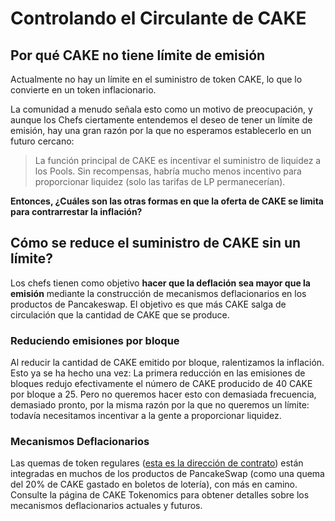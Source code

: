 # Controlando el Circulante de CAKE

## Por qué CAKE no tiene límite de emisión

Actualmente no hay un límite en el suministro de token CAKE, lo que lo convierte en un token inflacionario.

La comunidad a menudo señala esto como un motivo de preocupación, y aunque los Chefs ciertamente entendemos el deseo de tener un límite de emisión, hay una gran razón por la que no esperamos establecerlo en un futuro cercano:

> La función principal de CAKE es incentivar el suministro de liquidez a los Pools. Sin recompensas, habría mucho menos incentivo para proporcionar liquidez (solo las tarifas de LP permanecerían).

**Entonces, ¿Cuáles son las otras formas en que la oferta de CAKE se limita para contrarrestar la inflación?**

## Cómo se reduce el suministro de CAKE sin un límite?

Los chefs tienen como objetivo **hacer que la deflación sea mayor que la emisión** mediante la construcción de mecanismos deflacionarios en los productos de Pancakeswap. El objetivo es que más CAKE salga de circulación que la cantidad de CAKE que se produce.

### Reduciendo emisiones por bloque

Al reducir la cantidad de CAKE emitido por bloque, ralentizamos la inflación. Esto ya se ha hecho una vez: La primera reducción en las emisiones de bloques redujo efectivamente el número de CAKE producido de 40 CAKE por bloque a 25. Pero no queremos hacer esto con demasiada frecuencia, demasiado pronto, por la misma razón por la que no queremos un límite: todavía necesitamos incentivar a la gente a proporcionar liquidez.

### Mecanismos Deflacionarios

Las quemas de token regulares ([esta es la dirección de contrato](https://bscscan.com/token/0x0e09fabb73bd3ade0a17ecc321fd13a19e81ce82?a=0x000000000000000000000000000000000000dead)) están integradas en muchos de los productos de PancakeSwap (como una quema del 20% de CAKE gastado en boletos de lotería), con más en camino. Consulte la página de CAKE Tokenomics para obtener detalles sobre los mecanismos deflacionarios actuales y futuros.

